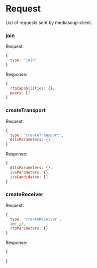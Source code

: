 # Request

List of requests sent by mediasoup-client.


### join

Request:

```js
{
  type: 'join'
}
```

Response:

```js
{
  rtpCapabilities: {},
  peers: []
}
```


### createTransport

Request:

```js
{
  type: 'createTransport',
  dtlsParameters: {}
}
```

Response:

```js
{
  dtlsParameters: {},
  iceParameters: {},
  iceCandidates: []
}
```


### createReceiver

Request:

```js
{
  type: 'createReceiver',
  id: ¿?,
  rtpParameters: {}
}
```

Response:

```js
{
  
}
```
